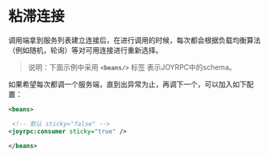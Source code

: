 粘滞连接
==
调用端拿到服务列表建立连接后，在进行调用的时候，每次都会根据负载均衡算法（例如随机，轮询）等对可用连接进行重新选择。
>说明：下面示例中采用  **`<beans/>`** 标签 表示JOYRPC中的schema。

如果希望每次都调一个服务端，直到出异常为止，再调下一个，可以加入如下配置：

  ```xml
  <beans>
  
   <!-- 默认 sticky="false" -->
  <joyrpc:consumer sticky="true" />
  
  </beans>
  
  ```
